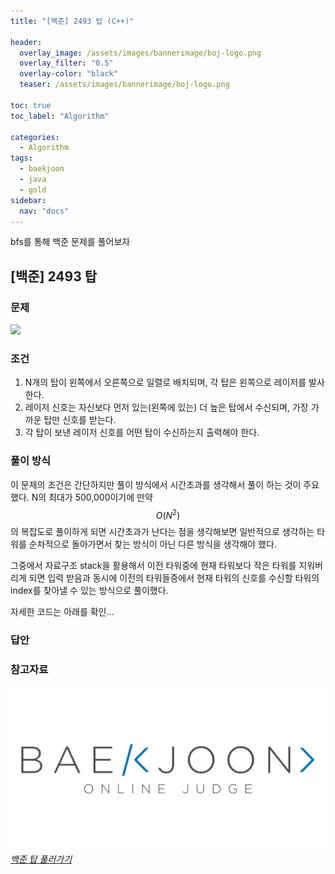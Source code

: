 ```yaml
---
title: "[백준] 2493 탑 (C++)"

header:
  overlay_image: /assets/images/bannerimage/boj-logo.png
  overlay_filter: "0.5"
  overlay-color: "black"
  teaser: /assets/images/bannerimage/boj-logo.png

toc: true
toc_label: "Algorithm"

categories:
  - Algorithm
tags:
  - baekjoon
  - java
  - gold
sidebar:
  nav: "docs"
---
```


bfs를 통해 백준 문제를 풀어보자

## [백준] 2493 탑

### 문제

![](https://i.imgur.com/mK9SaD1.png)

### 조건

1. N개의 탑이 왼쪽에서 오른쪽으로 일렬로 배치되며, 각 탑은 왼쪽으로 레이저를 발사한다.
2. 레이저 신호는 자신보다 먼저 있는(왼쪽에 있는) 더 높은 탑에서 수신되며, 가장 가까운 탑만 신호를 받는다.
3. 각 탑이 보낸 레이저 신호를 어떤 탑이 수신하는지 출력해야 한다.

### 풀이 방식

이 문제의 조건은 간단하지만 풀이 방식에서 시간초과를 생각해서 풀이 하는 것이 주요했다. N의 최대가 500,000이기에 만약 $$O(N^2)$$의 복잡도로 풀이하게 되면 시간초과가 난다는 점을 생각해보면 일반적으로 생각하는 타워를 순차적으로 돌아가면서 찾는 방식이 아닌 다른 방식을 생각해야 했다.

그중에서 자료구조 stack을 활용해서 이전 타워중에 현재 타워보다 작은 타워를 지워버리게 되면 입력 받음과 동시에 이전의 타워들중에서 현재 타워의 신호를 수신할 타워의 index를 찾아낼 수 있는 방식으로 풀이했다.

자세한 코드는 아래를 확인...

### 답안

<script src="https://emgithub.com/embed-v2.js?target=https%3A%2F%2Fgithub.com%2Fkoreaygj%2FAlgorithm_study%2Fblob%2Fmain%2FC%252B%252B%2Fbaekjoon%2Fgold%2F2493.cpp&style=github-dark-dimmed&type=code&showBorder=on&showLineNumbers=on&showFileMeta=on&showFullPath=on&showCopy=on"></script>

### 참고자료

[![백준 문제 링크](/assets/images/bannerimage/boj-logo.png)_백준 탑 풀러가기_](https://www.acmicpc.net/problem/2493)
